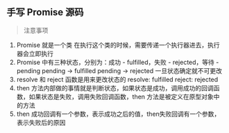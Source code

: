 ## 手写 Promise 源码
> 注意事项

 1. Promise 就是一个类 在执行这个类的时候，需要传递一个执行器进去，执行器会立即执行
 2. Promise 中有三种状态，分别为：成功 - fulfilled，失败 - rejected，等待 - pending
     pending -> fulfilled
     pending -> rejected
     一旦状态确定就不可更改
  3. resolve 和 reject 函数是用来更改状态的
     resolve: fulfilled
     reject: rejected
  4. then 方法内部做的事情就是判断状态，如果状态是成功，调用成功的回调函数，如果状态是失败，调用失败回调函数，then 方法是被定义在原型对象中的方法
  4. then 成功回调有一个参数，表示成功之后的值，then失败回调有一个参数，表示失败后的原因